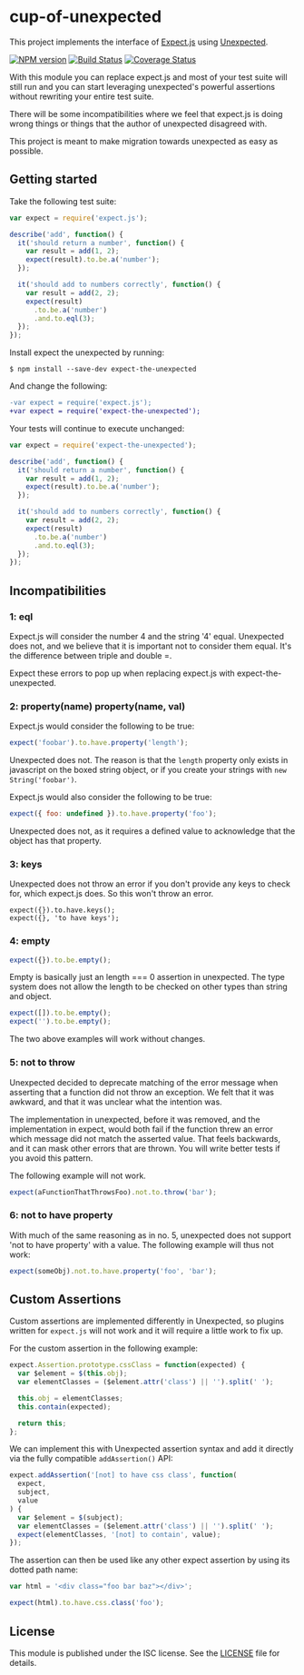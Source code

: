# cup-of-unexpected

This project implements
the interface of [Expect.js](https://github.com/Automattic/expect.js)
using [Unexpected](https://github.com/unexpectedjs/unexpected).

[![NPM version](https://img.shields.io/npm/v/expect-the-unexpected.svg)](https://www.npmjs.com/package/expect-the-unexpected)
[![Build Status](https://img.shields.io/travis/unexpectedjs/expect-the-unexpected/master.svg)](https://travis-ci.org/unexpectedjs/expect-the-unexpected)
[![Coverage Status](https://img.shields.io/coveralls/unexpectedjs/expect-the-unexpected/master.svg)](https://coveralls.io/r/unexpectedjs/expect-the-unexpected?branch=master)

With this module you can replace expect.js and most of your test
suite will still run and you can start leveraging unexpected's
powerful assertions without rewriting your entire test suite.

There will be some incompatibilities where we feel that expect.js is
doing wrong things or things that the author of unexpected disagreed
with.

This project is meant to make migration towards unexpected as easy as
possible.

## Getting started

Take the following test suite:

```javascript
var expect = require('expect.js');

describe('add', function() {
  it('should return a number', function() {
    var result = add(1, 2);
    expect(result).to.be.a('number');
  });

  it('should add to numbers correctly', function() {
    var result = add(2, 2);
    expect(result)
      .to.be.a('number')
      .and.to.eql(3);
  });
});
```

Install expect the unexpected by running:

```
$ npm install --save-dev expect-the-unexpected
```

And change the following:

```diff
-var expect = require('expect.js');
+var expect = require('expect-the-unexpected');
```

Your tests will continue to execute unchanged:

```javascript
var expect = require('expect-the-unexpected');

describe('add', function() {
  it('should return a number', function() {
    var result = add(1, 2);
    expect(result).to.be.a('number');
  });

  it('should add to numbers correctly', function() {
    var result = add(2, 2);
    expect(result)
      .to.be.a('number')
      .and.to.eql(3);
  });
});
```

## Incompatibilities

### 1: eql

Expect.js will consider the number 4 and the string '4'
equal. Unexpected does not, and we believe that it is important not to
consider them equal. It's the difference between triple and double =.

Expect these errors to pop up when replacing expect.js with
expect-the-unexpected.

### 2: property(name) property(name, val)

Expect.js would consider the following to be true:

```javascript
expect('foobar').to.have.property('length');
```

Unexpected does not. The reason is that the `length` property only exists
in javascript on the boxed string object, or if you create your strings
with `new String('foobar')`.

Expect.js would also consider the following to be true:

```javascript
expect({ foo: undefined }).to.have.property('foo');
```

Unexpected does not, as it requires a defined value to acknowledge that
the object has that property.

### 3: keys

Unexpected does not throw an error if you don't provide any keys to check
for, which expect.js does. So this won't throw an error.

```
expect({}).to.have.keys();
expect({}, 'to have keys');
```

### 4: empty

```javascript
expect({}).to.be.empty();
```

Empty is basically just an length === 0 assertion in unexpected.
The type system does not allow the length to be checked on other
types than string and object.

```javascript
expect([]).to.be.empty();
expect('').to.be.empty();
```

The two above examples will work without changes.

### 5: not to throw

Unexpected decided to deprecate matching of the error message when
asserting that a function did not throw an exception. We felt that it
was awkward, and that it was unclear what the intention was.

The implementation in unexpected, before it was removed, and the
implementation in expect, would both fail if the function threw an
error which message did not match the asserted value. That feels
backwards, and it can mask other errors that are thrown. You will
write better tests if you avoid this pattern.

The following example will not work.

```javascript
expect(aFunctionThatThrowsFoo).not.to.throw('bar');
```

### 6: not to have property

With much of the same reasoning as in no. 5, unexpected does not
support 'not to have property' with a value. The following example
will thus not work:

```javascript
expect(someObj).not.to.have.property('foo', 'bar');
```

## Custom Assertions

Custom assertions are implemented differently in Unexpected, so plugins
written for `expect.js` will not work and it will require a little work
to fix up.

For the custom assertion in the following example:

```javascript
expect.Assertion.prototype.cssClass = function(expected) {
  var $element = $(this.obj);
  var elementClasses = ($element.attr('class') || '').split(' ');

  this.obj = elementClasses;
  this.contain(expected);

  return this;
};
```

We can implement this with Unexpected assertion syntax and add it
directly via the fully compatible `addAssertion()` API:

```javascript
expect.addAssertion('[not] to have css class', function(
  expect,
  subject,
  value
) {
  var $element = $(subject);
  var elementClasses = ($element.attr('class') || '').split(' ');
  expect(elementClasses, '[not] to contain', value);
});
```

The assertion can then be used like any other expect assertion by using its
dotted path name:

```javascript
var html = '<div class="foo bar baz"></div>';

expect(html).to.have.css.class('foo');
```

## License

This module is published under the ISC license. See the [LICENSE](LICENSE)
file for details.
